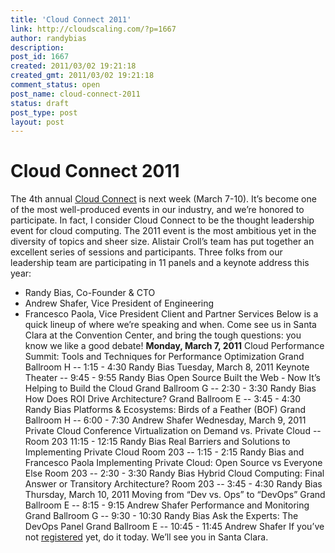 ```yaml
---
title: 'Cloud Connect 2011'
link: http://cloudscaling.com/?p=1667
author: randybias
description: 
post_id: 1667
created: 2011/03/02 19:21:18
created_gmt: 2011/03/02 19:21:18
comment_status: open
post_name: cloud-connect-2011
status: draft
post_type: post
layout: post
---
```


# Cloud Connect 2011

The 4th annual [Cloud Connect](http://www.cloudconnectevent.com/) is next week (March 7-10). It’s become one of the most well-produced events in our industry, and we’re honored to participate. In fact, I consider Cloud Connect to be the thought leadership event for cloud computing. The 2011 event is the most ambitious yet in the diversity of topics and sheer size. Alistair Croll’s team has put together an excellent series of sessions and participants. Three folks from our leadership team are participating in 11 panels and a keynote address this year: 

  * Randy Bias, Co-Founder & CTO
  * Andrew Shafer, Vice President of Engineering
  * Francesco Paola, Vice President Client and Partner Services
Below is a quick lineup of where we’re speaking and when. Come see us in Santa Clara at the Convention Center, and bring the tough questions: you know we like a good debate! **Monday, March 7, 2011** Cloud Performance Summit: Tools and Techniques for Performance Optimization Grand Ballroom H -- 1:15 - 4:30 Randy Bias Tuesday, March 8, 2011 Keynote Theater -- 9:45 - 9:55 Randy Bias Open Source Built the Web - Now It’s Helping to Build the Cloud Grand Ballroom G -- 2:30 - 3:30 Randy Bias How Does ROI Drive Architecture? Grand Ballroom E -- 3:45 - 4:30 Randy Bias Platforms & Ecosystems: Birds of a Feather (BOF) Grand Ballroom H -- 6:00 - 7:30 Andrew Shafer Wednesday, March 9, 2011 Private Cloud Conference Virtualization on Demand vs. Private Cloud -- Room 203 11:15 - 12:15 Randy Bias Real Barriers and Solutions to Implementing Private Cloud Room 203 -- 1:15 - 2:15 Randy Bias and Francesco Paola Implementing Private Cloud: Open Source vs Everyone Else Room 203 -- 2:30 - 3:30 Randy Bias Hybrid Cloud Computing: Final Answer or Transitory Architecture? Room 203 -- 3:45 - 4:30 Randy Bias Thursday, March 10, 2011 Moving from “Dev vs. Ops” to “DevOps” Grand Ballroom E -- 8:15 - 9:15 Andrew Shafer Performance and Monitoring Grand Ballroom G -- 9:30 - 10:30 Randy Bias Ask the Experts: The DevOps Panel Grand Ballroom E -- 10:45 - 11:45 Andrew Shafer If you’ve not [registered](http://www.cloudconnectevent.com/registration/) yet, do it today. We’ll see you in Santa Clara.